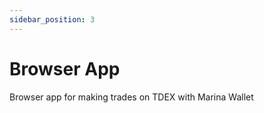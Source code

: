 ```yaml
---
sidebar_position: 3
---
```


# Browser App

Browser app for making trades on TDEX with Marina Wallet

